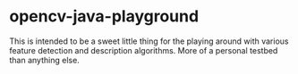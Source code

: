 # opencv-java-playground

This is intended to be a sweet little thing for the playing around with various feature detection and
description algorithms. More of a personal testbed than anything else.